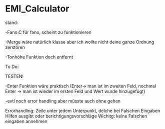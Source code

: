 # EMI_Calculator
stand:

-Fano.C für fano, scheint zu funktionieren

-Merge wäre natürlich klasse aber ich wollte nicht deine ganze Ordnung zerstören

-Tonhöhe Funktion doch entfernt


To Do:

TESTEN!

-Enter Funktion wäre praktisch (Enter-> man ist im zweiten Feld, nochmal Enter -> man ist wieder im ersten Feld und Wert wurde hinzugefügt) 

-evtl noch error handling aber müsste auch ohne gehen

Errorhandling: 
Zeile unter jedem Unterpunkt, delche bei Falschen Eingaben Hilfen ausgibt oder berichtigungsvorschläge
Wichitg: keine Falschen eingaben annehmen 


